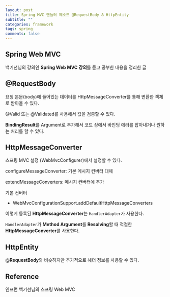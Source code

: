```yaml
---
layout: post
title: Spring MVC 핸들러 메소드 @RequestBody & HttpEntity
subtitle: ""
categories: framework
tags: spring
comments: false
---
```


## Spring Web MVC

백기선님의 강의인 **Spring Web MVC 강의**를 듣고 공부한 내용을 정리한 글

## @RequestBody

요청 본문(body)에 들어있는 데이터를 HttpMessageConverter를 통해 변환한 객체로 받아올 수 있다.

@Valid 또는 @Validated를 사용해서 값을 검증할 수 있다.

**BindingResult**를 Argument로 추가해서 코드 상에서 바인딩 에러를 잡아내거나 원하는 처리를 할 수 있다.

## HttpMessageConverter

스프링 MVC 설정 (WebMvcConfigurer)에서 설정할 수 있다.

configureMessageConverter: 기본 메시지 컨버터 대체

extendMessageConverters: 메시지 컨버터에 추가

기본 컨버터

- WebMvcConfigurationSupport.addDefaultHttpMessageConverters

이렇게 등록된 **HttpMessageConverter**는 `HandlerAdapter`가 사용한다.

`HandlerAdapter`가 **Method Argument**를 **Resolving**할 때 적절한 **HttpMessageConverter**를 사용한다.

## HttpEntity<T>

@**RequestBody**와 비슷하지만 추가적으로 헤더 정보를 사용할 수 있다.

## Reference

인프런 백기선님의 스프링 Web MVC
